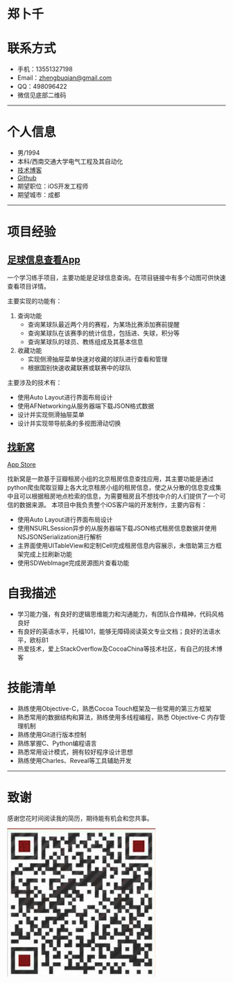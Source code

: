 # 郑卜千


# 联系方式

- 手机：13551327198
- Email：zhengbuqian@gmail.com
- QQ：498096422
- 微信见底部二维码

---

# 个人信息

 - 男/1994 
 - 本科/西南交通大学电气工程及其自动化 
 - [技术博客](http://zhengbuqian.me)
 - [Github](http://github.com/zhengbuqian)
 - 期望职位：iOS开发工程师
 - 期望城市：成都

---

# 项目经验

## [足球信息查看App](https://github.com/zhengbuqian/FootballInfo)

一个学习练手项目，主要功能是足球信息查询。在项目链接中有多个动图可供快速查看项目详情。 

主要实现的功能有： 

1. 查询功能 
    - 查询某球队最近两个月的赛程，为某场比赛添加赛前提醒 
    - 查询某球队在该赛季的统计信息，包括进、失球，积分等 
    - 查询某球队的球员、教练组成及其基本信息 
2. 收藏功能
    - 实现侧滑抽屉菜单快速对收藏的球队进行查看和管理 
    - 根据国别快速收藏联赛或联赛中的球队 

主要涉及的技术有： 

 - 使用Auto Layout进行界面布局设计 
 - 使用AFNetworking从服务器端下载JSON格式数据 
 - 设计并实现侧滑抽屉菜单 
 - 设计并实现带导航条的多视图滑动切换

## [找新窝](https://github.com/zhengbuqian/Zhaoxinwo)

[App Store](https://itunes.apple.com/cn/app/zhao-xin-wo/id1086589862?l=en&mt=8)

找新窝是一款基于豆瓣租房小组的北京租房信息查找应用，其主要功能是通过python爬虫爬取豆瓣上各大北京租房小组的租房信息，使之从分散的信息变成集中且可以根据租房地点检索的信息，为需要租房且不想找中介的人们提供了一个可信的数据来源。 
本项目中我负责整个iOS客户端的开发制作，主要内容有：

 - 使用Auto Layout进行界面布局设计 
 - 使用NSURLSession异步的从服务器端下载JSON格式租房信息数据并使用NSJSONSerialization进行解析 
 - 主界面使用UITableView和定制Cell完成租房信息内容展示，未借助第三方框架完成上拉刷新功能 
 - 使用SDWebImage完成房源图片查看功能 

# 自我描述

 - 学习能力强，有良好的逻辑思维能力和沟通能力，有团队合作精神，代码风格良好 
 - 有良好的英语水平，托福101，能够无障碍阅读英文专业文档；良好的法语水平，欧标B1
 - 热爱技术，爱上StackOverflow及CocoaChina等技术社区，有自己的技术博客

# 技能清单

 - 熟练使用Objective-C，熟悉Cocoa Touch框架及一些常用的第三方框架 
 - 熟悉常用的数据结构和算法，熟练使用多线程编程，熟悉 Objective-C 内存管理机制 
 - 熟练使用Git进行版本控制 
 - 熟练掌握C、Python编程语言 
 - 熟悉常用设计模式，拥有较好程序设计思想 
 - 熟练使用Charles、Reveal等工具辅助开发


---

# 致谢
感谢您花时间阅读我的简历，期待能有机会和您共事。

![微信二维码](WeChat.png)
